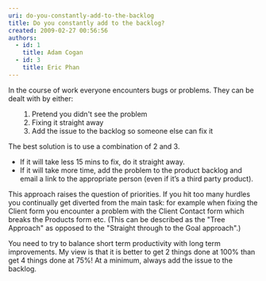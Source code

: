 ```yaml
---
uri: do-you-constantly-add-to-the-backlog
title: Do you constantly add to the backlog?
created: 2009-02-27 00:56:56
authors:
  - id: 1
    title: Adam Cogan
  - id: 3
    title: Eric Phan
---
```





<span class='intro'> 
  <p>In the course of work everyone encounters bugs or problems. They can be dealt with by either&#58;<br></p>
<ol>
    <ol>
        <li>Pretend you didn't see the problem </li>
        <li>Fixing it straight away </li>
        <li>Add the issue to the backlog so someone else can fix it </li>
    </ol>
</ol>
 </span>


  <p>The best solution is to use a combination of 2 and 3. </p>
<ul>
    <li>If it will take less 15 mins to fix, do it straight away. </li>
    <li>If it will take more time, add the problem to the product backlog and email a link to the appropriate person (even if it’s a third party product).<br></li>
</ul>
<p>This approach raises the question of priorities. If you hit too many hurdles you continually get diverted from the main task&#58; for example when fixing&#160;the Client form&#160;you encounter a problem with the Client Contact form which breaks&#160;the Products form&#160;etc. (This can be described as the &quot;Tree Approach&quot; as opposed to the &quot;Straight through to the Goal approach&quot;.)</p>
<p>You need to try to balance short term productivity with long term improvements. My view is that it is better to get 2 things done at 100% than get 4 things done at 75%! At a minimum, always add the issue to the backlog.</p>
<p>&#160;</p>



